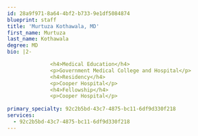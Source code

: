 ```yaml
---
id: 28a9f971-8a64-4bf2-b733-9e1df5084874
blueprint: staff
title: 'Murtuza Kothawala, MD'
first_name: Murtuza
last_name: Kothawala
degree: MD
bio: |2-

              <h4>Medical Education</h4>
              <p>Government Medical College and Hospital</p>
              <h4>Residency</h4>
              <p>Cooper Hospital</p>
              <h4>Fellowship</h4>
              <p>Cooper Hospital</p>
          
primary_specialty: 92c2b5bd-43c7-4875-bc11-6df9d330f218
services:
  - 92c2b5bd-43c7-4875-bc11-6df9d330f218
---
```

